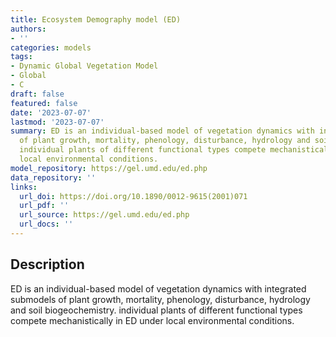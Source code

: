 ```yaml
---
title: Ecosystem Demography model (ED)
authors:
- ''
categories: models
tags:
- Dynamic Global Vegetation Model
- Global
- C
draft: false
featured: false
date: '2023-07-07'
lastmod: '2023-07-07'
summary: ED is an individual-based model of vegetation dynamics with integrated submodels
  of plant growth, mortality, phenology, disturbance, hydrology and soil biogeochemistry.
  individual plants of different functional types compete mechanistically in ED under
  local environmental conditions.
model_repository: https://gel.umd.edu/ed.php
data_repository: ''
links:
  url_doi: https://doi.org/10.1890/0012-9615(2001)071
  url_pdf: ''
  url_source: https://gel.umd.edu/ed.php
  url_docs: ''
---
```


## Description

ED is an individual-based model of vegetation dynamics with integrated submodels of plant growth, mortality, phenology, disturbance, hydrology and soil biogeochemistry. individual plants of different functional types compete mechanistically in ED under local environmental conditions.

